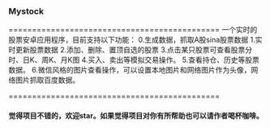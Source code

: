 ### Mystock
=============================================
一个实时的股票安卓应用程序，目前支持以下功能：
0.生成数据，抓取A股sina股票数据
1.实时更新股票数据
2.添加、删除、置顶自选的股票
3.点击某只股票可查看股票分时、日K、周K、月K图
4.买入、卖出等模拟交易操作。
5.查看持仓、历史等股票数据。
6.微信风格的图片查看操作，可以设置本地图片和网络图片作为头像，网络图片抓取百度数据。

=============================================

#### 觉得项目不错的，欢迎star。如果觉得项目对你有所帮助也可以请作者喝杯咖啡。
